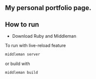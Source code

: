 ## My personal portfolio page.

## How to run

- Download Ruby and Middleman

To run with live-reload feature
```bash
middleman server
```
or build with
```bash
middleman build
```
